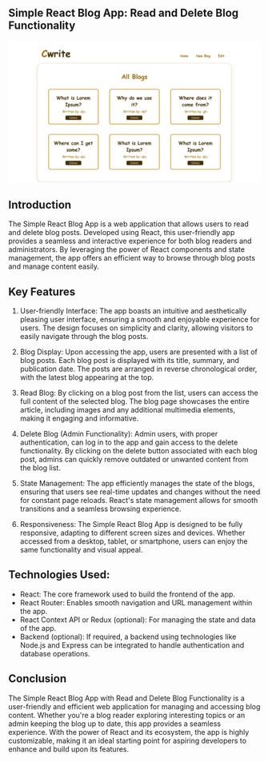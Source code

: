 ## Simple React Blog App: Read and Delete Blog Functionality

![Screenshot](https://github.com/pushan-alagiya/cwrite/blob/main/Github/Screenshot/Screenshot%20from%202023-08-03%2014-03-10.png?raw=true)

## Introduction

The Simple React Blog App is a web application that allows users to read and delete blog posts. Developed using React, this user-friendly app provides a seamless and interactive experience for both blog readers and administrators. By leveraging the power of React components and state management, the app offers an efficient way to browse through blog posts and manage content easily.

## Key Features

1. User-friendly Interface:
   The app boasts an intuitive and aesthetically pleasing user interface, ensuring a smooth and enjoyable experience for users. The design focuses on simplicity and clarity, allowing visitors to easily navigate through the blog posts.

2. Blog Display:
   Upon accessing the app, users are presented with a list of blog posts. Each blog post is displayed with its title, summary, and publication date. The posts are arranged in reverse chronological order, with the latest blog appearing at the top.

3. Read Blog:
   By clicking on a blog post from the list, users can access the full content of the selected blog. The blog page showcases the entire article, including images and any additional multimedia elements, making it engaging and informative.

4. Delete Blog (Admin Functionality):
   Admin users, with proper authentication, can log in to the app and gain access to the delete functionality. By clicking on the delete button associated with each blog post, admins can quickly remove outdated or unwanted content from the blog list.

5. State Management:
   The app efficiently manages the state of the blogs, ensuring that users see real-time updates and changes without the need for constant page reloads. React's state management allows for smooth transitions and a seamless browsing experience.

6. Responsiveness:
   The Simple React Blog App is designed to be fully responsive, adapting to different screen sizes and devices. Whether accessed from a desktop, tablet, or smartphone, users can enjoy the same functionality and visual appeal.

## Technologies Used:

- React: The core framework used to build the frontend of the app.
- React Router: Enables smooth navigation and URL management within the app.
- React Context API or Redux (optional): For managing the state and data of the app.
- Backend (optional): If required, a backend using technologies like Node.js and Express can be integrated to handle authentication and database operations.

## Conclusion

The Simple React Blog App with Read and Delete Blog Functionality is a user-friendly and efficient web application for managing and accessing blog content. Whether you're a blog reader exploring interesting topics or an admin keeping the blog up to date, this app provides a seamless experience. With the power of React and its ecosystem, the app is highly customizable, making it an ideal starting point for aspiring developers to enhance and build upon its features.
